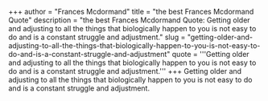 +++
author = "Frances Mcdormand"
title = "the best Frances Mcdormand Quote"
description = "the best Frances Mcdormand Quote: Getting older and adjusting to all the things that biologically happen to you is not easy to do and is a constant struggle and adjustment."
slug = "getting-older-and-adjusting-to-all-the-things-that-biologically-happen-to-you-is-not-easy-to-do-and-is-a-constant-struggle-and-adjustment"
quote = '''Getting older and adjusting to all the things that biologically happen to you is not easy to do and is a constant struggle and adjustment.'''
+++
Getting older and adjusting to all the things that biologically happen to you is not easy to do and is a constant struggle and adjustment.
